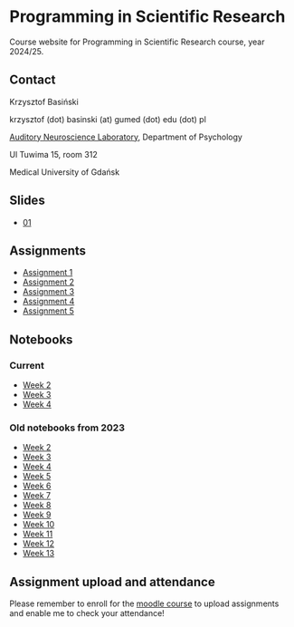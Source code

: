 # Programming in Scientific Research

Course website for Programming in Scientific Research course, year 2024/25.

## Contact

Krzysztof Basiński

krzysztof (dot) basinski (at) gumed (dot) edu (dot) pl

[Auditory Neuroscience Laboratory](https://anl.gumed.edu.pl), Department of Psychology

Ul Tuwima 15, room 312

Medical University of Gdańsk


## Slides

- [01](01.html)


## Assignments

- [Assignment 1](assignments/a01.md)
- [Assignment 2](assignments/a02.md)
- [Assignment 3](assignments/a03.md)
- [Assignment 4](assignments/a04.md)
- [Assignment 5](assignments/a05.md)

<!--

- [Assignment 6](assignments/a06.md)
- [Assignment 7](assignments/a07.md)
- [Assignment 8](assignments/a08.md)
- [Assignment 9](assignments/a09.md)
- [Assignment 10](assignments/a10.md) -->

## Notebooks

### Current

- [Week 2](notebooks/psr_2.ipynb)
- [Week 3](notebooks/psr_3.ipynb)
- [Week 4](notebooks/psr_4.ipynb)


### Old notebooks from 2023

- [Week 2](notebooks/2023/week2.ipynb)
- [Week 3](notebooks/2023/week3.ipynb)
- [Week 4](notebooks/2023/week4.ipynb)
- [Week 5](notebooks/2023/week5.ipynb)
- [Week 6](notebooks/2023/week6.ipynb)
- [Week 7](notebooks/2023/week7.ipynb)
- [Week 8](notebooks/2023/week8.ipynb)
- [Week 9](notebooks/2023/week9.ipynb)
- [Week 10](notebooks/2023/week10.ipynb)
- [Week 11](notebooks/2023/week11.ipynb)
- [Week 12](notebooks/2023/week12.ipynb)
- [Week 13](notebooks/2023/week13.ipynb)


## Assignment upload and attendance

Please remember to enroll for the [moodle course](https://szkolenia.gumed.edu.pl/course/view.php?id=6522) to upload assignments and enable me to check your attendance!